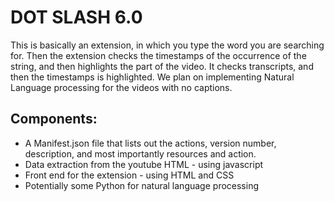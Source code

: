 # DOT SLASH 6.0

This is basically an extension, in which you type the word you are searching for.
Then the extension checks the timestamps of the occurrence of the string, and then highlights the part of the video.
It checks transcripts, and then the timestamps is highlighted.
We plan on  implementing  Natural Language processing for the videos with no captions.


## Components:
<ul>
<li>A Manifest.json file that lists out the actions, version number, description, and most importantly resources and action.</li>
<li>Data extraction from the youtube HTML - using javascript</li>
<li>Front end for the extension - using HTML and CSS</li>
<li>Potentially some Python for natural language processing</li>
</ul>



